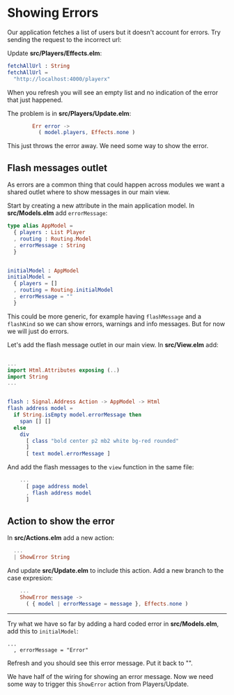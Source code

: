 # Showing Errors

Our application fetches a list of users but it doesn't account for errors. Try sending the request to the incorrect url:

Update __src/Players/Effects.elm__:

```elm
fetchAllUrl : String
fetchAllUrl =
  "http://localhost:4000/playerx"
```

When you refresh you will see an empty list and no indication of the error that just happened.

The problem is in __src/Players/Update.elm__:

```elm
        Err error ->
          ( model.players, Effects.none )
```

This just throws the error away. We need some way to show the error.

## Flash messages outlet

As errors are a common thing that could happen across modules we want a shared outlet where to show messages in our main view.

Start by creating a new attribute in the main application model. In __src/Models.elm__ add `errorMessage`:

```elm
type alias AppModel =
  { players : List Player
  , routing : Routing.Model
  , errorMessage : String
  }


initialModel : AppModel
initialModel =
  { players = []
  , routing = Routing.initialModel
  , errorMessage = ""
  }
```

This could be more generic, for example having `flashMessage` and a `flashKind` so we can show errors, warnings and info messages. But for now we will just do errors.

Let's add the flash message outlet in our main view. In __src/View.elm__ add:


```elm

...
import Html.Attributes exposing (..)
import String
...


flash : Signal.Address Action -> AppModel -> Html
flash address model =
  if String.isEmpty model.errorMessage then
    span [] []
  else
    div
      [ class "bold center p2 mb2 white bg-red rounded"
      ]
      [ text model.errorMessage ]
```

And add the flash messages to the `view` function in the same file:

```elm
    ...
      [ page address model
      , flash address model
      ]
```

## Action to show the error

In __src/Actions.elm__ add a new action:

```elm
  ...
  | ShowError String
```

And update __src/Update.elm__ to include this action. Add a new branch to the case expresion:

```elm
    ...
    ShowError message ->
      ( { model | errorMessage = message }, Effects.none )
```

---

Try what we have so far by adding a hard coded error in __src/Models.elm__, add this to `initialModel`:

```
...
  , errorMessage = "Error"
```

Refresh and you should see this error message. Put it back to "".

We have half of the wiring for showing an error message. Now we need some way to trigger this `ShowError` action from Players/Update.


